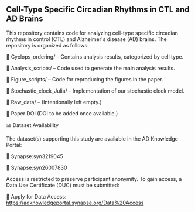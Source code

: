 ## Cell-Type Specific Circadian Rhythms in CTL and AD Brains
This repository contains code for analyzing cell-type specific circadian rhythms in control (CTL) and Alzheimer's disease (AD) brains. The repository is organized as follows:

📂 Cyclops_ordering/ – Contains analysis results, categorized by cell type.

📂 Analysis_scripts/ – Code used to generate the main analysis results.

📂 Figure_scripts/ – Code for reproducing the figures in the paper.

📂 Stochastic_clock_Julia/ – Implementation of our stochastic clock model.

📂 Raw_data/ – (Intentionally left empty.)

📄 Paper DOI
(DOI to be added once available.)

📊 Dataset Availability

The dataset(s) supporting this study are available in the AD Knowledge Portal:

🔗 Synapse:syn3219045

🔗 Synapse:syn26007830

Access is restricted to preserve participant anonymity. To gain access, a Data Use Certificate (DUC) must be submitted:

🔗 Apply for Data Access: https://adknowledgeportal.synapse.org/Data%20Access



